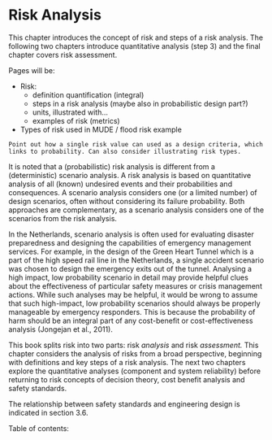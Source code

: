 # Risk Analysis

This chapter introduces the concept of risk and steps of a risk analysis. The following two chapters introduce quantitative analysis (step 3) and the final chapter covers risk assessment.

Pages will be:
- Risk: 
  - definition quantification (integral)
  - steps in a risk analysis (maybe also in probabilistic design part?)
  - units, illustrated with...
  - examples of risk (metrics)
- Types of risk used in MUDE / flood risk example


```{warning}
Point out how a single risk value can used as a design criteria, which links to probability. Can also consider illustrating risk types.
```

It is noted that a (probabilistic) risk analysis is different  from a (deterministic) scenario analysis. A risk analysis is based on quantitative analysis of all (known) undesired events and their probabilities and consequences. A scenario analysis considers one (or a limited number) of design scenarios, often without considering its failure probability. Both approaches are complementary, as a scenario analysis considers one of the scenarios from the risk analysis. 

In the Netherlands, scenario analysis is often used for evaluating disaster preparedness and designing the capabilities of emergency management services. For example, in the design of the Green Heart Tunnel which is a part of the high speed rail line in the Netherlands, a single accident scenario was chosen to design the emergency exits out of the tunnel. Analysing a high impact, low probability scenario in detail may provide helpful clues about the effectiveness of particular safety measures or crisis management actions. While such analyses may be helpful, it would be wrong to assume that such high-impact, low probability scenarios should always be properly manageable by emergency responders. This is because the probability of harm should be an integral part of any cost-benefit or cost-effectiveness analysis (Jongejan et al., 2011).



This book splits risk into two parts: risk *analysis* and risk *assessment.* This chapter considers the analysis of risks from a broad perspective, beginning with definitions and key steps of a risk analysis. The next two chapters explore the quantitative analyses (component and system reliability) before returning to risk concepts of decision theory, cost benefit analysis and safety standards.

The relationship between safety standards and engineering design is indicated in section 3.6.


Table of contents:

```{tableofcontents}
```